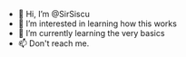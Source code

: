 - 👋 Hi, I’m @SirSiscu
- 👀 I’m interested in learning how this works
- 🌱 I’m currently learning the very basics
- 📫 Don't reach me.

<!---
SirSiscu/SirSiscu is a ✨ special ✨ repository because its `README.md` (this file) appears on your GitHub profile.
You can click the Preview link to take a look at your changes.
--->
